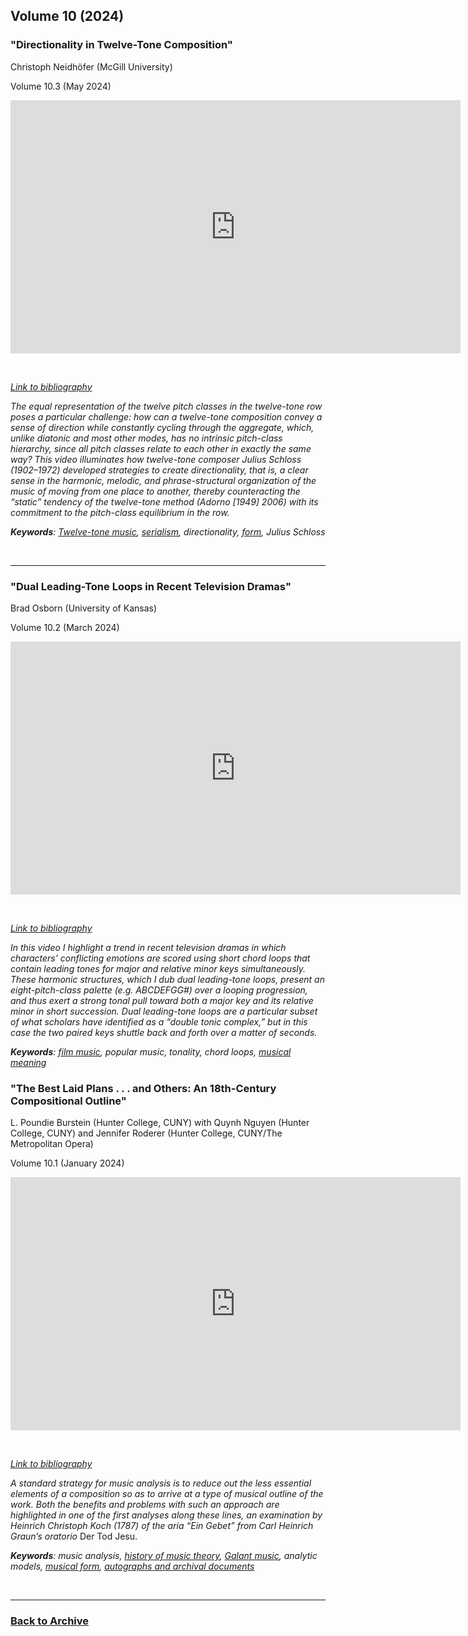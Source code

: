 ## Volume 10 (2024)

### "Directionality in Twelve-Tone Composition"
Christoph Neidhöfer (McGill University)

Volume 10.3 (May 2024)

<div class="intrinsic-container intrinsic-container-16x9">
<center><iframe src="https://player.vimeo.com/video/827723054?title=0&byline=0&portrait=0" width="720" height="405" frameborder="0" allow="autoplay; fullscreen" allowfullscreen></iframe></center>
</div><p>&nbsp;</p>

*[Link to bibliography](http://www.smt-v.org/bibliographies/10_3_Neidhofer.pdf)*

*The equal representation of the twelve pitch classes in the twelve-tone row poses a particular challenge: how can a twelve-tone composition convey a sense of direction while constantly cycling through the aggregate, which, unlike diatonic and most other modes, has no intrinsic pitch-class hierarchy, since all pitch classes relate to each other in exactly the same way? This video illuminates how twelve-tone composer Julius Schloss (1902–1972) developed strategies to create directionality, that is, a clear sense in the harmonic, melodic, and phrase-structural organization of the music of moving from one place to another, thereby counteracting the “static” tendency of the twelve-tone method (Adorno [1949] 2006) with its commitment to the pitch-class equilibrium in the row.*

***Keywords**: [Twelve-tone music](https://www.smt-v.org/teach/twentiethcentury.html), [serialism](https://www.smt-v.org/teach/twelvetone.html), directionality, [form](https://www.smt-v.org/teach/form.html), Julius Schloss*

<!--DOI: [http://doi.org/10.30535/smtv.10.3](http://doi.org/10.30535/smtv.10.3)-->
<p>&nbsp;</p>
<hr>


### "Dual Leading-Tone Loops in Recent Television Dramas"
Brad Osborn (University of Kansas)

Volume 10.2 (March 2024)

<div class="intrinsic-container intrinsic-container-16x9">
<center><iframe src="https://player.vimeo.com/video/792717322?title=0&byline=0&portrait=0" width="720" height="405" frameborder="0" allow="autoplay; fullscreen" allowfullscreen></iframe></center>
</div><p>&nbsp;</p>

*[Link to bibliography](http://www.smt-v.org/bibliographies/10_2_Osborn.pdf)*

*In this video I highlight a trend in recent television dramas in which characters’ conflicting emotions are scored using short chord loops that contain leading tones for major and relative minor keys simultaneously. These harmonic structures, which I dub dual leading-tone loops, present an eight-pitch-class palette (e.g. ABCDEFGG#) over a looping progression, and thus exert a strong tonal pull toward both a major key and its relative minor in short succession. Dual leading-tone loops are a particular subset of what scholars have identified as a “double tonic complex,” but in this case the two paired keys shuttle back and forth over a matter of seconds.*

***Keywords**: [film music](http://www.smt-v.org/teach/film.html), popular music, tonality, chord loops, [musical meaning](http://www.smt-v.org/teach/topics.html)*



### "The Best Laid Plans . . . and Others: An 18th-Century Compositional Outline"
L. Poundie Burstein (Hunter College, CUNY) with Quynh Nguyen (Hunter College, CUNY) and Jennifer Roderer (Hunter College, CUNY/The Metropolitan Opera)

Volume 10.1 (January 2024)

<div class="intrinsic-container intrinsic-container-16x9">
<center><iframe src="https://player.vimeo.com/video/723897921?title=0&byline=0&portrait=0" width="720" height="405" frameborder="0" allow="autoplay; fullscreen" allowfullscreen></iframe></center>
</div><p>&nbsp;</p>

*[Link to bibliography](http://www.smt-v.org/bibliographies/10_1_Burstein_Roderer_Nguyen.pdf)*

*A standard strategy for music analysis is to reduce out the less essential elements of a composition so as to arrive at a type of musical outline of the work. Both the benefits and problems with such an approach are highlighted in one of the first analyses along these lines, an examination by Heinrich Christoph Koch (1787) of the aria “Ein Gebet” from Carl Heinrich Graun’s oratorio* Der Tod Jesu.

***Keywords**: music analysis, [history of music theory](http://www.smt-v.org/teach/history.html), [Galant music](http://www.smt-v.org/teach/eighteenthcentury.html), analytic models, [musical form](http://www.smt-v.org/teach/form.html), [autographs and archival documents](http://www.smt-v.org/teach/archives.html)*

<!--DOI: [http://doi.org/10.30535/smtv.10.1](http://doi.org/10.30535/smtv.10.1)-->
<p>&nbsp;</p>
<hr>


### [Back to Archive](index.md)

